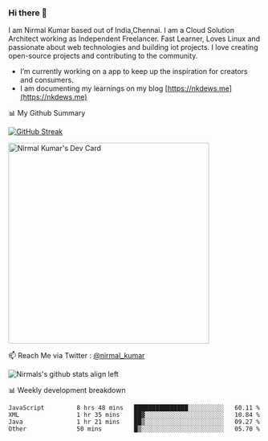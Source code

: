 ### Hi there 👋

 I am Nirmal Kumar based out of India,Chennai. I am a Cloud Solution Architect working as Independent Freelancer. Fast Learner, Loves Linux and passionate about web technologies and building iot projects. I love creating open-source projects and contributing to the community.

- I’m currently working on a app to keep up the inspiration for creators and consumers.
- I am documenting my learnings on my blog [https://nkdews.me](https://nkdews.me)


📊 My Github Summary

[![GitHub Streak](https://github-readme-streak-stats.herokuapp.com?user=nk-gears&theme=dark&hide_border=true&date_format=M%20j%5B%2C%20Y%5D)](https://git.io/streak-stats)

<a href="https://app.daily.dev/nirmal_kumar"><img src="https://api.daily.dev/devcards/a16cfcf02d384b16b41de71ce4d1d811.png?r=8ve" width="400" alt="Nirmal Kumar's Dev Card"/></a>

📫 Reach Me via  Twitter : [@nirmal_kumar](https://twitter.com/nirmal_kumar)

![Nirmals's github stats align left](https://github-readme-stats.vercel.app/api?username=nk-gears&show_icons=true)


📊 Weekly development breakdown

<!--START_SECTION:waka-->

```text
JavaScript         8 hrs 48 mins   ███████████████░░░░░░░░░░   60.11 %
XML                1 hr 35 mins    ██▓░░░░░░░░░░░░░░░░░░░░░░   10.84 %
Java               1 hr 21 mins    ██▒░░░░░░░░░░░░░░░░░░░░░░   09.27 %
Other              50 mins         █▒░░░░░░░░░░░░░░░░░░░░░░░   05.70 %
```

<!--END_SECTION:waka-->


